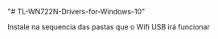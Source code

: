 "# TL-WN722N-Drivers-for-Windows-10" 

Instale na sequencia das pastas que o Wifi USB irá funcionar

